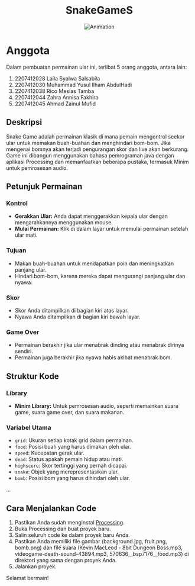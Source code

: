 <div align="center">
  <h1>SnakeGameS</h1>
  <img src="https://github.com/ahmadzainulmufid/SnakeGames/assets/116527439/5efd922b-dbea-48df-9e0b-e91a9b01c525" alt="Animation">
</div>

# Anggota
Dalam pembuatan permainan ular ini, terlibat 5 orang anggota, antara lain:
1. 2207412028  Laila Syalwa Salsabila
2. 2207412030  Muhammad Yusul Ilham AbdulHadi
3. 2207412038  Rico Mesias Tamba
4. 2207412044  Zahra Annisa Fakhira
5. 2207412045  Ahmad Zainul Mufid

## Deskripsi
Snake Game adalah permainan klasik di mana pemain mengontrol seekor ular untuk memakan buah-buahan dan menghindari bom-bom. Jika mengenai bomnya akan terjadi pengurangan skor dan live akan berkurang. Game ini dibangun menggunakan bahasa pemrograman java dengan aplikasi Processing dan memanfaatkan beberapa pustaka, termasuk Minim untuk pemrosesan audio.

## Petunjuk Permainan

### Kontrol
- **Gerakkan Ular:** Anda dapat menggerakkan kepala ular dengan mengarahkannya menggunakan mouse.
- **Mulai Permainan:** Klik di dalam layar untuk memulai permainan setelah ular mati.
  
### Tujuan
- Makan buah-buahan untuk mendapatkan poin dan meningkatkan panjang ular.
- Hindari bom-bom, karena mereka dapat mengurangi panjang ular dan nyawa.

### Skor
- Skor Anda ditampilkan di bagian kiri atas layar.
- Nyawa Anda ditampilkan di bagian kiri bawah layar.

### Game Over
- Permainan berakhir jika ular menabrak dinding atau menabrak dirinya sendiri.
- Permainan juga berakhir jika nyawa habis akibat menabrak bom.

## Struktur Kode

### Library
- **Minim Library:** Untuk pemrosesan audio, seperti memainkan suara game, suara game over, dan suara makanan.
  
### Variabel Utama
- `grid`: Ukuran setiap kotak grid dalam permainan.
- `food`: Posisi buah yang harus dimakan oleh ular.
- `speed`: Kecepatan gerak ular.
- `dead`: Status apakah pemain hidup atau mati.
- `highscore`: Skor tertinggi yang pernah dicapai.
- `snake`: Objek yang merepresentasikan ular.
- `bomb`: Posisi bom yang harus dihindari oleh ular.

...

## Cara Menjalankan Code
1. Pastikan Anda sudah menginstal [Processing](https://processing.org/).
2. Buka Processing dan buat proyek baru.
3. Salin seluruh code ke dalam proyek baru Anda.
4. Pastikan Anda memiliki file gambar (background.jpg, fruit.png, bomb.png) dan file suara (Kevin MacLeod - 8bit Dungeon Boss.mp3, videogame-death-sound-43894.mp3, 570636__bsp7176__food.mp3) di direktori yang sama dengan proyek Anda.
5. Jalankan proyek.

Selamat bermain!

